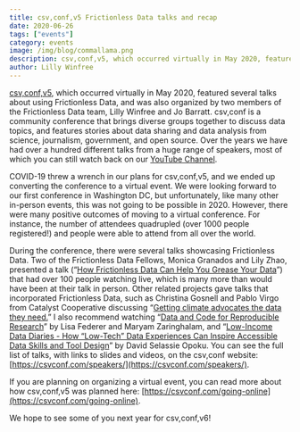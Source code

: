 ```yaml
---
title: csv,conf,v5 Frictionless Data talks and recap
date: 2020-06-26
tags: ["events"]
category: events
image: /img/blog/commallama.png
description: csv,conf,v5, which occurred virtually in May 2020, featured several talks about using Frictionless Data...
author: Lilly Winfree
---
```

[csv,conf,v5](https://csvconf.com/), which occurred virtually in May 2020, featured several talks about using Frictionless Data, and was also organized by two members of the Frictionless Data team, Lilly Winfree and Jo Barratt. csv,conf is a community conference that brings diverse groups together to discuss data topics, and features stories about data sharing and data analysis from science, journalism, government, and open source. Over the years we have had over a hundred different talks from a huge range of speakers, most of which you can still watch back on our [YouTube Channel](http://youtube.com/csvconf).

COVID-19 threw a wrench in our plans for csv,conf,v5, and we ended up converting the conference to a virtual event. We were looking forward to our first conference in Washington DC, but unfortunately, like many other in-person events, this was not going to be possible in 2020. However, there were many positive outcomes of moving to a virtual conference. For instance, the number of attendees quadrupled (over 1000 people registered!) and people were able to attend from all over the world. 

During the conference, there were several talks showcasing Frictionless Data. Two of the Frictionless Data Fellows, Monica Granados and Lily Zhao, presented a talk (“[How Frictionless Data Can Help You Grease Your Data](https://youtu.be/tZmu5DGPRmA)”) that had over 100 people watching live, which is many more than would have been at their talk in person. Other related projects gave talks that incorporated Frictionless Data, such as Christina Gosnell and Pablo Virgo from Catalyst Cooperative discussing “[Getting climate advocates the data they need.](https://youtu.be/ktLTC7SENHk)” I also recommend watching “[Data and Code for Reproducible Research](https://youtu.be/3Ban-orpVtc)” by Lisa Federer and Maryam Zaringhalam, and “[Low-Income Data Diaries - How “Low-Tech” Data Experiences Can Inspire Accessible Data Skills and Tool Design](https://youtu.be/XV_jxbB1cBY)” by David Selassie Opoku. You can see the full list of talks, with links to slides and videos, on the csv,conf website: [https://csvconf.com/speakers/](https://csvconf.com/speakers/). 

If you are planning on organizing a virtual event, you can read more about how csv,conf,v5 was planned here: [https://csvconf.com/going-online](https://csvconf.com/going-online).

We hope to see some of you next year for csv,conf,v6!